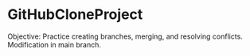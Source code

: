 # GitHubCloneProject
Objective: Practice creating branches, merging, and resolving conflicts.
Modification in main branch.
